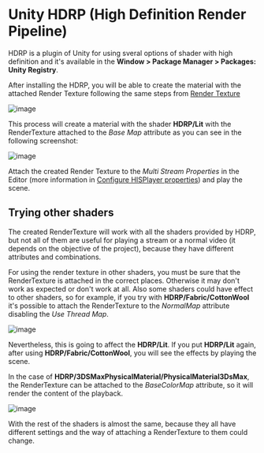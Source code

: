 # Unity HDRP (High Definition Render Pipeline)

HDRP is a plugin of Unity for using sveral options of shader with high definition and it's available in the **Window > Package Manager > Packages: Unity Registry**.

After installing the HDRP, you will be able to create the material with the attached Render Texture following the same steps from [Render Texture](https://hisplayer.github.io/UnityWindows-SDK/#/setup-guide?id=rendertexture)

![image](https://github.com/HISPlayer/UnityAndroid-SDK/assets/47497948/fbdf3cdd-991f-4884-a720-6af9c93a1e23)

This process will create a material with the shader **HDRP/Lit** with the RenderTexture attached to the *Base Map* attribute as you can see in the following screenshot:

![image](https://github.com/HISPlayer/UnityAndroid-SDK/assets/47497948/8d00c6f3-5500-4eaf-8e21-50153dd06ac1)

Attach the created Render Texture to the *Multi Stream Properties* in the Editor (more information in [Configure HISPlayer properties](https://hisplayer.github.io/UnityAndroid-SDK/#/setup-guide?id=configure-hisplayer-properties)) and play the scene.

## Trying other shaders

The created RenderTexture will work with all the shaders provided by HDRP, but not all of them are useful for playing a stream or a normal video (it depends on the objective of the project), because they have different attributes and combinations.

For using the render texture in other shaders, you must be sure that the RenderTexture is attached in the correct places. Otherwise it may don't work as expected or don't work at all. Also some shaders could have effect to other shaders, so for example, if you try with **HDRP/Fabric/CottonWool** it's possible to attach the RenderTexture to the *NormalMap* attribute disabling the *Use Thread Map*.

![image](https://github.com/HISPlayer/UnityAndroid-SDK/assets/47497948/1c47e961-5d4e-4a91-9ab2-89563ffdd10f)

Nevertheless, this is going to affect the **HDRP/Lit**. If you put **HDRP/Lit** again, after using **HDRP/Fabric/CottonWool**, you will see the effects by playing the scene.

In the case of **HDRP/3DSMaxPhysicalMaterial/PhysicalMaterial3DsMax**, the RenderTexture can be attached to the *BaseColorMap* attribute, so it will render the content of the playback. 

![image](https://github.com/HISPlayer/UnityAndroid-SDK/assets/47497948/3df85d79-acb2-4578-a895-f0022432eaae)

With the rest of the shaders is almost the same, because they all have different settings and the way of attaching a RenderTexture to them could change.
